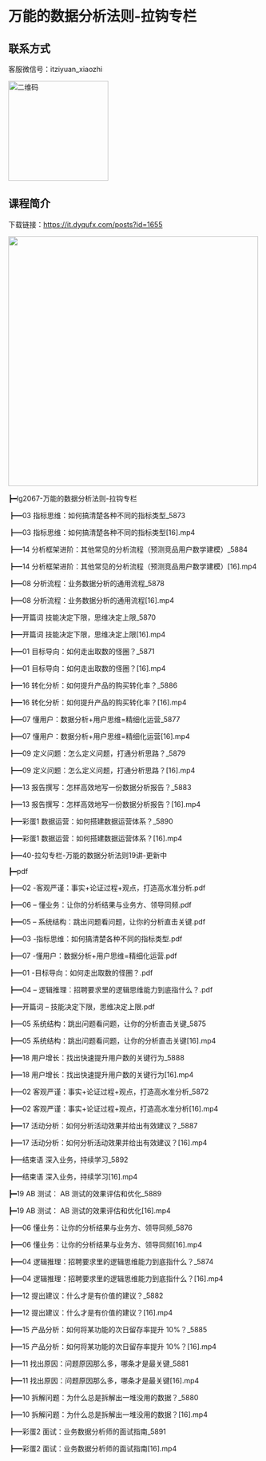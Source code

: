 # 万能的数据分析法则-拉钩专栏

## 联系方式

客服微信号：itziyuan_xiaozhi

<img src="https://ziyuanyun.oss-cn-guangzhou.aliyuncs.com/common/20240614073449/666b82192834a.jpg" width="200" height="200" alt="二维码">

## 课程简介

下载链接：https://it.dyqufx.com/posts?id=1655

<img src="https://ziyuanyun.oss-cn-guangzhou.aliyuncs.com/yun/20240515183500/66448fd4d9b3a.jpg" width="500" alt="">

  ┣━lg2067-万能的数据分析法则-拉钩专栏

 ┣━03 指标思维：如何搞清楚各种不同的指标类型_5873

 ┣━03 指标思维：如何搞清楚各种不同的指标类型[16].mp4

 ┣━14 分析框架进阶：其他常见的分析流程（预测竞品用户数学建模）_5884

 ┣━14 分析框架进阶：其他常见的分析流程（预测竞品用户数学建模）[16].mp4

 ┣━08 分析流程：业务数据分析的通用流程_5878

 ┣━08 分析流程：业务数据分析的通用流程[16].mp4

 ┣━开篇词 技能决定下限，思维决定上限_5870

 ┣━开篇词 技能决定下限，思维决定上限[16].mp4

 ┣━01 目标导向：如何走出取数的怪圈？_5871

 ┣━01 目标导向：如何走出取数的怪圈？[16].mp4

 ┣━16 转化分析：如何提升产品的购买转化率？_5886

 ┣━16 转化分析：如何提升产品的购买转化率？[16].mp4

 ┣━07 懂用户：数据分析+用户思维=精细化运营_5877

 ┣━07 懂用户：数据分析+用户思维=精细化运营[16].mp4

 ┣━09 定义问题：怎么定义问题，打通分析思路？_5879

 ┣━09 定义问题：怎么定义问题，打通分析思路？[16].mp4

 ┣━13 报告撰写：怎样高效地写一份数据分析报告？_5883

 ┣━13 报告撰写：怎样高效地写一份数据分析报告？[16].mp4

 ┣━彩蛋1 数据运营：如何搭建数据运营体系？_5890

 ┣━彩蛋1 数据运营：如何搭建数据运营体系？[16].mp4

 ┣━40-拉勾专栏-万能的数据分析法则19讲-更新中

 ┣━pdf

 ┣━02 -客观严谨：事实+论证过程+观点，打造高水准分析.pdf

 ┣━06 &#8211; 懂业务：让你的分析结果与业务方、领导同频.pdf

 ┣━05 &#8211; 系统结构：跳出问题看问题，让你的分析直击关键.pdf

 ┣━03 -指标思维：如何搞清楚各种不同的指标类型.pdf

 ┣━07 -懂用户：数据分析+用户思维=精细化运营.pdf

 ┣━01 -目标导向：如何走出取数的怪圈？.pdf

 ┣━04 &#8211; 逻辑推理：招聘要求里的逻辑思维能力到底指什么？.pdf

 ┣━开篇词 &#8211; 技能决定下限，思维决定上限.pdf

 ┣━05 系统结构：跳出问题看问题，让你的分析直击关键_5875

 ┣━05 系统结构：跳出问题看问题，让你的分析直击关键[16].mp4

 ┣━18 用户增长：找出快速提升用户数的关键行为_5888

 ┣━18 用户增长：找出快速提升用户数的关键行为[16].mp4

 ┣━02 客观严谨：事实+论证过程+观点，打造高水准分析_5872

 ┣━02 客观严谨：事实+论证过程+观点，打造高水准分析[16].mp4

 ┣━17 活动分析：如何分析活动效果并给出有效建议？_5887

 ┣━17 活动分析：如何分析活动效果并给出有效建议？[16].mp4

 ┣━结束语 深入业务，持续学习_5892

 ┣━结束语 深入业务，持续学习[16].mp4

 ┣━19 AB 测试： AB 测试的效果评估和优化_5889

 ┣━19 AB 测试： AB 测试的效果评估和优化[16].mp4

 ┣━06 懂业务：让你的分析结果与业务方、领导同频_5876

 ┣━06 懂业务：让你的分析结果与业务方、领导同频[16].mp4

 ┣━04 逻辑推理：招聘要求里的逻辑思维能力到底指什么？_5874

 ┣━04 逻辑推理：招聘要求里的逻辑思维能力到底指什么？[16].mp4

 ┣━12 提出建议：什么才是有价值的建议？_5882

 ┣━12 提出建议：什么才是有价值的建议？[16].mp4

 ┣━15 产品分析：如何将某功能的次日留存率提升 10%？_5885

 ┣━15 产品分析：如何将某功能的次日留存率提升 10%？[16].mp4

 ┣━11 找出原因：问题原因那么多，哪条才是最关键_5881

 ┣━11 找出原因：问题原因那么多，哪条才是最关键[16].mp4

 ┣━10 拆解问题：为什么总是拆解出一堆没用的数据？_5880

 ┣━10 拆解问题：为什么总是拆解出一堆没用的数据？[16].mp4

 ┣━彩蛋2 面试：业务数据分析师的面试指南_5891

 ┣━彩蛋2 面试：业务数据分析师的面试指南[16].mp4

  